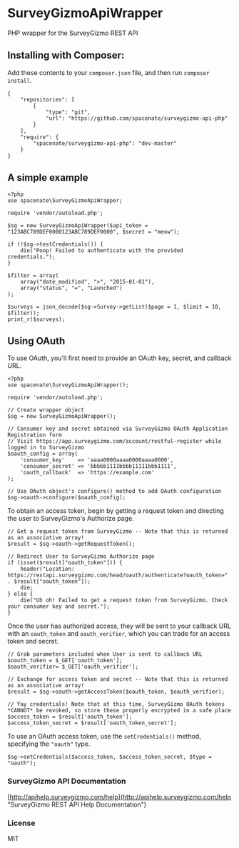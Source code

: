 # SurveyGizmoApiWrapper
PHP wrapper for the SurveyGizmo REST API

## Installing with Composer:

Add these contents to your `composer.json` file, and then run `composer install`.

    {
        "repositories": [
            {
                "type": "git",
                "url": "https://github.com/spacenate/surveygizmo-api-php"
            }
        ],
        "require": {
            "spacenate/surveygizmo-api-php": "dev-master"
        }
    }

## A simple example

    <?php
    use spacenate\SurveyGizmoApiWrapper;

    require 'vendor/autoload.php';

    $sg = new SurveyGizmoApiWrapper($api_token = "123ABC789DEF0000123ABC789DEF0000", $secret = "meow");

    if (!$sg->testCredentials()) {
        die("Poop! Failed to authenticate with the provided credentials.");
    }

    $filter = array(
        array("date_modified", ">", "2015-01-01"),
        array("status", "=", "Launched")
    );

    $surveys = json_decode($sg->Survey->getList($page = 1, $limit = 10, $filter));
    print_r($surveys);

## Using OAuth

To use OAuth, you'll first need to provide an OAuth key, secret, and callback URL.

    <?php
    use spacenate\SurveyGizmoApiWrapper();

    require 'vendor/autoload.php';

    // Create wrapper object
    $sg = new SurveyGizmoApiWrapper();

    // Consumer key and secret obtained via SurveyGizmo OAuth Application Registration form
    // Visit https://app.surveygizmo.com/account/restful-register while logged in to SurveyGizmo
    $oauth_config = array(
        'consumer_key'    => 'aaaa0000aaaa0000aaaa0000',
        'consumer_secret' => 'bbbbb1111bbbb11111bbb1111',
        'oauth_callback'  => 'https://example.com'
    );

    // Use OAuth object's configure() method to add OAuth configuration
    $sg->oauth->configure($oauth_config);

To obtain an access token, begin by getting a request token and directing the user to SurveyGizmo's Authorize page.

    // Get a request token from SurveyGizmo -- Note that this is returned as an associative array!
    $result = $sg->oauth->getRequestToken();

    // Redirect User to SurveyGizmo Authorize page
    if (isset($result["oauth_token"])) {
        header("Location: https://restapi.surveygizmo.com/head/oauth/authenticate?oauth_token=" . $result["oauth_token"]);
        die;
    } else {
        die("Uh oh! Failed to get a request token from SurveyGizmo. Check your consumer key and secret.");
    }

Once the user has authorized access, they will be sent to your callback URL with an `oauth_token` and `oauth_verifier`, which you can trade for an access token and secret.

    // Grab parameters included when User is sent to callback URL
    $oauth_token = $_GET['oauth_token'];
    $oauth_verifier= $_GET['oauth_verifier'];

    // Exchange for access token and secret -- Note that this is returned as an associative array!
    $result = $sg->oauth->getAccessToken($oauth_token, $oauth_verifier);

    // Yay credentials! Note that at this time, SurveyGizmo OAuth tokens *CANNOT* be revoked, so store these properly encrypted in a safe place
    $access_token = $result['oauth_token'];
    $access_token_secret = $result['oauth_token_secret'];

To use an OAuth access token, use the `setCredentials()` method, specifying the `"oauth"` type.

    $sg->setCredentials($access_token, $access_token_secret, $type = "oauth");

### SurveyGizmo API Documentation
[http://apihelp.surveygizmo.com/help](http://apihelp.surveygizmo.com/help "SurveyGizmo REST API Help Documentation")

### License

MIT
